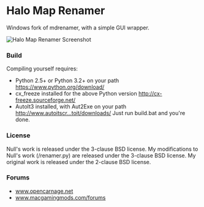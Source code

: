 # Halo Map Renamer

Windows fork of mdrenamer, with a simple GUI wrapper.

![Halo Map Renamer Screenshot](http://i.imgur.com/7mNuEZx.png)
### Build

Compiling yourself requires:
-   Python 2.5+ or Python 3.2+ on your path https://www.python.org/download/
-   cx_freeze installed for the above Python version http://cx-freeze.sourceforge.net/
-   AutoIt3 installed, with Aut2Exe on your path http://www.autoitscr...toit/downloads/
Just run build.bat and you're done.

### License

Null's work is released under the 3-clause BSD license. My
modifications to Null's work (/renamer.py) are released under the
3-clause BSD license. My original work is released under the 2-clause
BSD license.

### Forums

- www.opencarnage.net
- www.macgamingmods.com/forums
